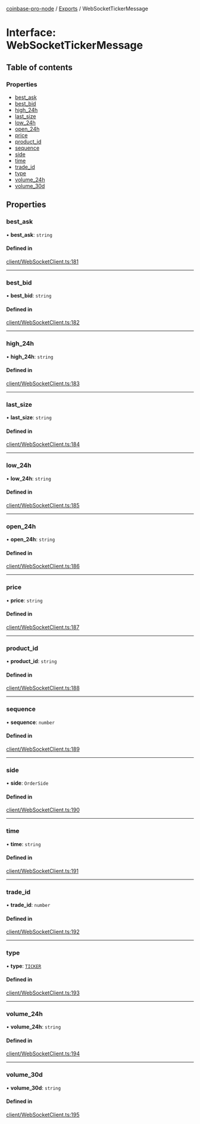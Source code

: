 [coinbase-pro-node](../README.md) / [Exports](../modules.md) / WebSocketTickerMessage

# Interface: WebSocketTickerMessage

## Table of contents

### Properties

- [best_ask](WebSocketTickerMessage.md#best_ask)
- [best_bid](WebSocketTickerMessage.md#best_bid)
- [high_24h](WebSocketTickerMessage.md#high_24h)
- [last_size](WebSocketTickerMessage.md#last_size)
- [low_24h](WebSocketTickerMessage.md#low_24h)
- [open_24h](WebSocketTickerMessage.md#open_24h)
- [price](WebSocketTickerMessage.md#price)
- [product_id](WebSocketTickerMessage.md#product_id)
- [sequence](WebSocketTickerMessage.md#sequence)
- [side](WebSocketTickerMessage.md#side)
- [time](WebSocketTickerMessage.md#time)
- [trade_id](WebSocketTickerMessage.md#trade_id)
- [type](WebSocketTickerMessage.md#type)
- [volume_24h](WebSocketTickerMessage.md#volume_24h)
- [volume_30d](WebSocketTickerMessage.md#volume_30d)

## Properties

### best_ask

• **best_ask**: `string`

#### Defined in

[client/WebSocketClient.ts:181](https://github.com/bennycode/coinbase-pro-node/blob/caaa670/src/client/WebSocketClient.ts#L181)

---

### best_bid

• **best_bid**: `string`

#### Defined in

[client/WebSocketClient.ts:182](https://github.com/bennycode/coinbase-pro-node/blob/caaa670/src/client/WebSocketClient.ts#L182)

---

### high_24h

• **high_24h**: `string`

#### Defined in

[client/WebSocketClient.ts:183](https://github.com/bennycode/coinbase-pro-node/blob/caaa670/src/client/WebSocketClient.ts#L183)

---

### last_size

• **last_size**: `string`

#### Defined in

[client/WebSocketClient.ts:184](https://github.com/bennycode/coinbase-pro-node/blob/caaa670/src/client/WebSocketClient.ts#L184)

---

### low_24h

• **low_24h**: `string`

#### Defined in

[client/WebSocketClient.ts:185](https://github.com/bennycode/coinbase-pro-node/blob/caaa670/src/client/WebSocketClient.ts#L185)

---

### open_24h

• **open_24h**: `string`

#### Defined in

[client/WebSocketClient.ts:186](https://github.com/bennycode/coinbase-pro-node/blob/caaa670/src/client/WebSocketClient.ts#L186)

---

### price

• **price**: `string`

#### Defined in

[client/WebSocketClient.ts:187](https://github.com/bennycode/coinbase-pro-node/blob/caaa670/src/client/WebSocketClient.ts#L187)

---

### product_id

• **product_id**: `string`

#### Defined in

[client/WebSocketClient.ts:188](https://github.com/bennycode/coinbase-pro-node/blob/caaa670/src/client/WebSocketClient.ts#L188)

---

### sequence

• **sequence**: `number`

#### Defined in

[client/WebSocketClient.ts:189](https://github.com/bennycode/coinbase-pro-node/blob/caaa670/src/client/WebSocketClient.ts#L189)

---

### side

• **side**: `OrderSide`

#### Defined in

[client/WebSocketClient.ts:190](https://github.com/bennycode/coinbase-pro-node/blob/caaa670/src/client/WebSocketClient.ts#L190)

---

### time

• **time**: `string`

#### Defined in

[client/WebSocketClient.ts:191](https://github.com/bennycode/coinbase-pro-node/blob/caaa670/src/client/WebSocketClient.ts#L191)

---

### trade_id

• **trade_id**: `number`

#### Defined in

[client/WebSocketClient.ts:192](https://github.com/bennycode/coinbase-pro-node/blob/caaa670/src/client/WebSocketClient.ts#L192)

---

### type

• **type**: [`TICKER`](../enums/WebSocketResponseType.md#ticker)

#### Defined in

[client/WebSocketClient.ts:193](https://github.com/bennycode/coinbase-pro-node/blob/caaa670/src/client/WebSocketClient.ts#L193)

---

### volume_24h

• **volume_24h**: `string`

#### Defined in

[client/WebSocketClient.ts:194](https://github.com/bennycode/coinbase-pro-node/blob/caaa670/src/client/WebSocketClient.ts#L194)

---

### volume_30d

• **volume_30d**: `string`

#### Defined in

[client/WebSocketClient.ts:195](https://github.com/bennycode/coinbase-pro-node/blob/caaa670/src/client/WebSocketClient.ts#L195)
